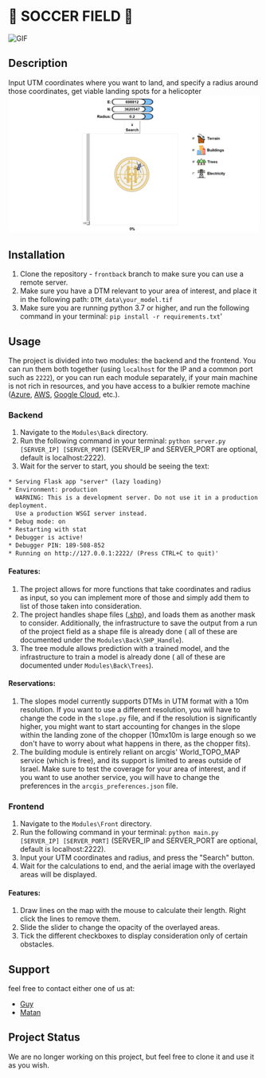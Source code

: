 # 🚁 SOCCER FIELD 🚁

![GIF](./Modules/Front/images_for_gui/logo_cut.gif)
## Description ##

Input UTM coordinates where you want to land, and specify a radius around those coordinates, get viable landing spots
for a helicopter
![Image](./Modules/Front/images_for_gui/gui_preview.png)

## Installation ##

1. Clone the repository - `frontback` branch to make sure you can use a remote server.
2. Make sure you have a DTM relevant to your area of interest, and place it in the following
   path: `DTM_data\your_model.tif`
3. Make sure you are running python 3.7 or higher, and run the following command in your
   terminal: `pip install -r requirements.txt`'

## Usage ##

The project is divided into two modules: the backend and the frontend.
You can run them both together (using `localhost` for the IP and a common port such as `2222`), or you can run each module
separately, if your main machine is not rich in resources, and you have access to a bulkier remote
machine ([Azure](https://azure.microsoft.com/), [AWS](https://aws.amazon.com/), [Google Cloud](https://cloud.google.com/),
etc.).

### Backend ###

1. Navigate to the `Modules\Back` directory.
2. Run the following command in your terminal: `python server.py [SERVER_IP] [SERVER_PORT]` (SERVER_IP and SERVER_PORT
   are optional, default is localhost:2222).
3. Wait for the server to start, you should be seeing the text:
```console
* Serving Flask app "server" (lazy loading)
* Environment: production
  WARNING: This is a development server. Do not use it in a production deployment.
  Use a production WSGI server instead.
* Debug mode: on
* Restarting with stat
* Debugger is active!
* Debugger PIN: 189-508-852
* Running on http://127.0.0.1:2222/ (Press CTRL+C to quit)'
```

#### Features: ####

1. The project allows for more functions that take coordinates and radius as input, so you can implement more of those
   and simply add them to list of those taken into consideration.
2. The project handles shape files ([.shp](https://fileinfo.com/extension/shp)), and loads them as another mask to
   consider.
   Additionally, the infrastructure to save the output from a run of the project field as a shape file is already done (
   all of these are documented under the `Modules\Back\SHP_Handle`).
3. The tree module allows prediction with a trained model, and the infrastructure to train a model is already done (
   all of these are documented under `Modules\Back\Trees`).

#### Reservations: ####

1. The slopes model currently supports DTMs in UTM format with a 10m resolution. If you want to use a different
   resolution, you will have to change the code in the `slope.py` file, and if the resolution is significantly higher,
   you might want to start accounting for changes in the slope within the landing zone of the chopper (10mx10m is large
   enough so we don't have to worry about what happens in there, as the chopper fits).
2. The building module is entirely reliant on arcgis' World_TOPO_MAP service (which is free), and its support is limited
   to areas outside of Israel. Make sure to test the coverage for your area of interest, and if you want to use
   another service, you will have to change the preferences in the `arcgis_preferences.json` file.


### Frontend ###

1. Navigate to the `Modules\Front` directory.
2. Run the following command in your terminal: `python main.py [SERVER_IP] [SERVER_PORT]` (SERVER_IP and SERVER_PORT are
   optional, default is localhost:2222).
3. Input your UTM coordinates and radius, and press the "Search" button.
4. Wait for the calculations to end, and the aerial image with the overlayed areas will be displayed.

#### Features: ####

1. Draw lines on the map with the mouse to calculate their length. Right click the lines to remove them.
2. Slide the slider to change the opacity of the overlayed areas.
3. Tick the different checkboxes to display consideration only of certain obstacles.

## Support

feel free to contact either one of us at:

* [Guy](mailto:guy.harel.43@gmail.com  "Guy's Email")
* [Matan](mailto:matan.hadad.43@gmail.com  "Matan's Email")

## Project Status 

We are no longer working on this project, but feel free to clone it and use it as you wish.
